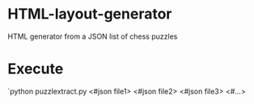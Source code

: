 # HTML-layout-generator
HTML generator from a JSON list of chess puzzles
# Execute
`python puzzlextract.py <#json file1> <#json file2> <#json file3> <#...>
